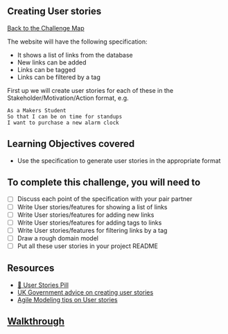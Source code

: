 ## Creating User stories

[Back to the Challenge Map](00_challenge_map.md)

The website will have the following specification:

* It shows a list of links from the database
* New links can be added
* Links can be tagged
* Links can be filtered by a tag

First up we will create user stories for each of these in the Stakeholder/Motivation/Action format, e.g.

```
As a Makers Student
So that I can be on time for standups
I want to purchase a new alarm clock
```

## Learning Objectives covered

* Use the specification to generate user stories in the appropriate format

## To complete this challenge, you will need to

- [ ] Discuss each point of the specification with your pair partner
- [ ] Write User stories/features for showing a list of links
- [ ] Write User stories/features for adding new links
- [ ] Write User stories/features for adding tags to links
- [ ] Write User stories/features for filtering links by a tag
- [ ] Draw a rough domain model
- [ ] Put all these user stories in your project README

## Resources

* [:pill: User Stories Pill](../pills/user_stories.md)
* [UK Government advice on creating user stories](https://www.gov.uk/service-manual/agile/writing-user-stories.html)
* [Agile Modeling tips on User stories](http://www.agilemodeling.com/artifacts/userStory.htm)

## [Walkthrough](../walkthroughs/01.md)
